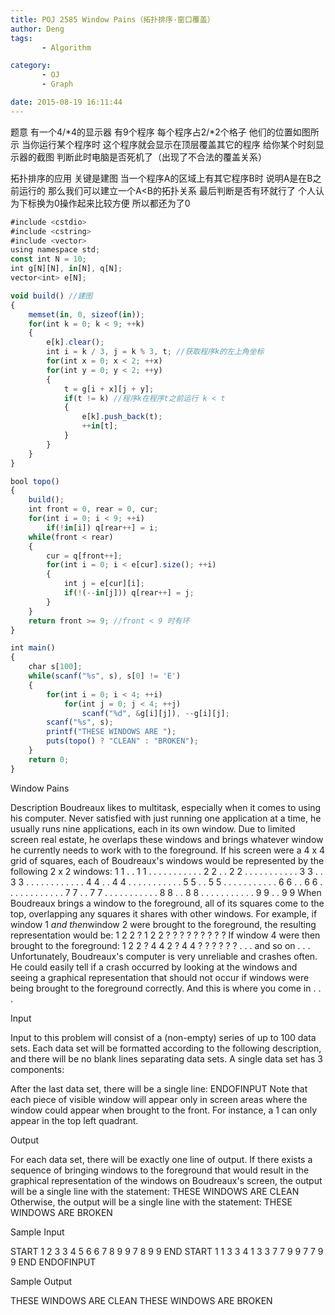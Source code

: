 ```yaml
---
title: POJ 2585 Window Pains（拓扑排序·窗口覆盖）
author: Deng
tags: 
       - Algorithm

category: 
       - OJ
       - Graph

date: 2015-08-19 16:11:44
---
```

题意 有一个4/*4的显示器 有9个程序 每个程序占2/*2个格子 他们的位置如图所示 当你运行某个程序时 这个程序就会显示在顶层覆盖其它的程序 给你某个时刻显示器的截图 判断此时电脑是否死机了（出现了不合法的覆盖关系）

拓扑排序的应用 关键是建图 当一个程序A的区域上有其它程序B时 说明A是在B之前运行的 那么我们可以建立一个A<B的拓扑关系 最后判断是否有环就行了 个人认为下标换为0操作起来比较方便 所以都还为了0

```js 
#include <cstdio>
#include <cstring>
#include <vector>
using namespace std;
const int N = 10;
int g[N][N], in[N], q[N];
vector<int> e[N];

void build() //建图
{
    memset(in, 0, sizeof(in));
    for(int k = 0; k < 9; ++k)
    {
        e[k].clear();
        int i = k / 3, j = k % 3, t; //获取程序k的左上角坐标
        for(int x = 0; x < 2; ++x)
        for(int y = 0; y < 2; ++y)
        {
            t = g[i + x][j + y];
            if(t != k) //程序k在程序t之前运行 k < t
            {
                e[k].push_back(t);
                ++in[t];
            }
        }
    }
}

bool topo()
{
    build();
    int front = 0, rear = 0, cur;
    for(int i = 0; i < 9; ++i)
        if(!in[i]) q[rear++] = i;
    while(front < rear)
    {
        cur = q[front++];
        for(int i = 0; i < e[cur].size(); ++i)
        {
            int j = e[cur][i];
            if(!(--in[j])) q[rear++] = j;
        }
    }
    return front >= 9; //front < 9 时有环
}

int main()
{
    char s[100];
    while(scanf("%s", s), s[0] != 'E')
    {
        for(int i = 0; i < 4; ++i)
            for(int j = 0; j < 4; ++j)
                scanf("%d", &g[i][j]), --g[i][j];
        scanf("%s", s);
        printf("THESE WINDOWS ARE ");
        puts(topo() ? "CLEAN" : "BROKEN");
    }
    return 0;
}
```

Window Pains

Description
Boudreaux likes to multitask, especially when it comes to using his computer. Never satisfied with just running one application at a time, he usually runs nine applications, each in its own window. Due to limited screen real estate, he overlaps these windows and brings whatever window he currently needs to work with to the foreground. If his screen were a 4 x 4 grid of squares, each of Boudreaux's windows would be represented by the following 2 x 2 windows:
1 1 . . 1 1 . . . . . . . . . . . 2 2 . . 2 2 . . . . . . . . . . . 3 3 . . 3 3 . . . . . . . . . . . . 4 4 . . 4 4 . . . . . . . . . . . 5 5 . . 5 5 . . . . . . . . . . . 6 6 . . 6 6 . . . . . . . . . . . . 7 7 . . 7 7 . . . . . . . . . . . 8 8 . . 8 8 . . . . . . . . . . . 9 9 . . 9 9 When Boudreaux brings a window to the foreground, all of its squares come to the top, overlapping any squares it shares with other windows. For example, if window 1 *and then*window 2 were brought to the foreground, the resulting representation would be: 1 2 2 ? 1 2 2 ? ? ? ? ? ? ? ? ? If window 4 were then brought to the foreground: 1 2 2 ? 4 4 2 ? 4 4 ? ? ? ? ? ? . . . and so on . . .
Unfortunately, Boudreaux's computer is very unreliable and crashes often. He could easily tell if a crash occurred by looking at the windows and seeing a graphical representation that should not occur if windows were being brought to the foreground correctly. And this is where you come in . . .

Input

Input to this problem will consist of a (non-empty) series of up to 100 data sets. Each data set will be formatted according to the following description, and there will be no blank lines separating data sets.
A single data set has 3 components:

After the last data set, there will be a single line:
ENDOFINPUT
Note that each piece of visible window will appear only in screen areas where the window could appear when brought to the front. For instance, a 1 can only appear in the top left quadrant.

Output

For each data set, there will be exactly one line of output. If there exists a sequence of bringing windows to the foreground that would result in the graphical representation of the windows on Boudreaux's screen, the output will be a single line with the statement:
THESE WINDOWS ARE CLEAN
Otherwise, the output will be a single line with the statement:
THESE WINDOWS ARE BROKEN

Sample Input

START 1 2 3 3 4 5 6 6 7 8 9 9 7 8 9 9 END START 1 1 3 3 4 1 3 3 7 7 9 9 7 7 9 9 END ENDOFINPUT

Sample Output

THESE WINDOWS ARE CLEAN THESE WINDOWS ARE BROKEN